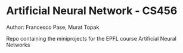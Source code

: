 # Artificial Neural Network - CS456

Author: Francesco Pase, Murat Topak

Repo containing the miniprojects for the EPFL course Artificial Neural Networks
